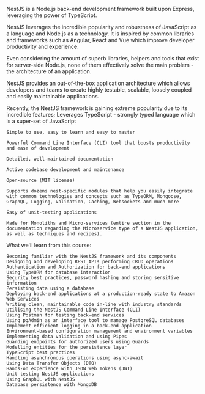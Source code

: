NestJS is a Node.js back-end development framework built upon Express, leveraging the power of TypeScript.

NestJS leverages the incredible popularity and robustness of JavaScript as a language and Node.js as a technology. It is inspired by common libraries and frameworks such as Angular, React and Vue which improve developer productivity and experience.

Even considering the amount of superb libraries, helpers and tools that exist for server-side Node.js, none of them effectively solve the main problem - the architecture of an application.

NestJS provides an out-of-the-box application architecture which allows developers and teams to create highly testable, scalable, loosely coupled and easily maintainable applications.

Recently, the NestJS framework is gaining extreme popularity due to its incredible features;
    Leverages TypeScript - strongly typed language which is a super-set of JavaScript

    Simple to use, easy to learn and easy to master

    Powerful Command Line Interface (CLI) tool that boosts productivity and ease of development

    Detailed, well-maintained documentation

    Active codebase development and maintenance

    Open-source (MIT license)

    Supports dozens nest-specific modules that help you easily integrate with common technologies and concepts such as TypeORM, Mongoose, GraphQL, Logging, Validation, Caching, Websockets and much more

    Easy of unit-testing applications

    Made for Monoliths and Micro-services (entire section in the documentation regarding the Microservice type of a NestJS application, as well as techniques and recipes).

What we'll learn from this course: 

    Becoming familiar with the NestJS framework and its components
    Designing and developing REST APIs performing CRUD operations
    Authentication and Authorization for back-end applications
    Using TypeORM for database interaction
    Security best practices, password hashing and storing sensitive information
    Persisting data using a database
    Deploying back-end applications at a production-ready state to Amazon Web Services
    Writing clean, maintainable code in-line with industry standards
    Utilising the NestJS Command Line Interface (CLI)
    Using Postman for testing back-end services
    Using pgAdmin as an interface tool to manage PostgreSQL databases
    Implement efficient logging in a back-end application
    Environment-based configuration management and environment variables
    Implementing data validation and using Pipes
    Guarding endpoints for authorized users using Guards
    Modelling entities for the persistence layer
    TypeScript best practices
    Handling asynchronous operations using async-await
    Using Data Transfer Objects (DTO)
    Hands-on experience with JSON Web Tokens (JWT)
    Unit testing NestJS applications
    Using GraphQL with NestJS
    Database persistence with MongoDB



